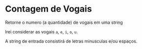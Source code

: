 # Contagem de Vogais

Retorne o numero (a quantidade) de vogais em uma string

Irei considerar as vogais `a`, `e`, `i`, `o`, `u`.

A string de entrada consistirá de letras minusculas e/ou espaços.
